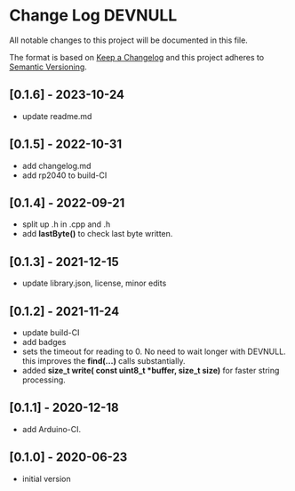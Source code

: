 # Change Log DEVNULL

All notable changes to this project will be documented in this file.

The format is based on [Keep a Changelog](http://keepachangelog.com/)
and this project adheres to [Semantic Versioning](http://semver.org/).


## [0.1.6] - 2023-10-24
- update readme.md


## [0.1.5] - 2022-10-31
- add changelog.md
- add rp2040 to build-CI

## [0.1.4] - 2022-09-21
- split up .h in .cpp and .h
- add **lastByte()** to check last byte written.

## [0.1.3] - 2021-12-15
- update library.json, license, minor edits

## [0.1.2] - 2021-11-24
- update build-CI
- add badges
- sets the timeout for reading to 0. No need to wait longer with DEVNULL.
  this improves the **find(...)** calls substantially.
- added **size_t write( const uint8_t \*buffer, size_t size)** for faster string processing.

## [0.1.1] - 2020-12-18
- add Arduino-CI.


## [0.1.0] - 2020-06-23
- initial version

